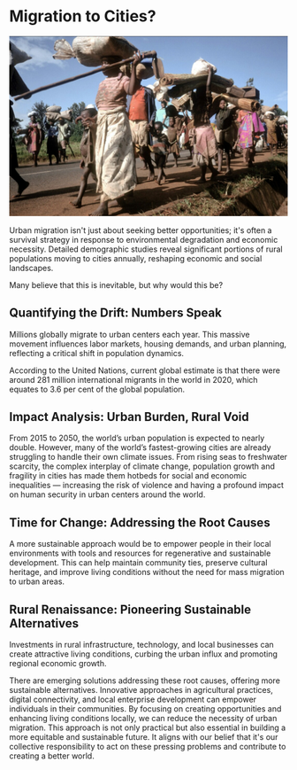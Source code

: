 # Migration to Cities?

![](img/migration.jpeg)

Urban migration isn't just about seeking better opportunities; it's often a survival strategy in response to environmental degradation and economic necessity. Detailed demographic studies reveal significant portions of rural populations moving to cities annually, reshaping economic and social landscapes.

Many believe that this is inevitable, but why would this be?

## Quantifying the Drift: Numbers Speak

Millions globally migrate to urban centers each year. This massive movement influences labor markets, housing demands, and urban planning, reflecting a critical shift in population dynamics.

According to the United Nations, current global estimate is that there were around 281 million international migrants in the world in 2020, which equates to 3.6 per cent of the global population.

## Impact Analysis: Urban Burden, Rural Void

From 2015 to 2050, the world’s urban population is expected to nearly double. However, many of the world’s fastest-growing cities are already struggling to handle their own climate issues. From rising seas to freshwater scarcity, the complex interplay of climate change, population growth and fragility in cities has made them hotbeds for social and economic inequalities — increasing the risk of violence and having a profound impact on human security in urban centers around the world.  

## Time for Change: Addressing the Root Causes

A more sustainable approach would be to empower people in their local environments with tools and resources for regenerative and sustainable development. This can help maintain community ties, preserve cultural heritage, and improve living conditions without the need for mass migration to urban areas.

## Rural Renaissance: Pioneering Sustainable Alternatives

Investments in rural infrastructure, technology, and local businesses can create attractive living conditions, curbing the urban influx and promoting regional economic growth.

There are emerging solutions addressing these root causes, offering more sustainable alternatives. Innovative approaches in agricultural practices, digital connectivity, and local enterprise development can empower individuals in their communities. By focusing on creating opportunities and enhancing living conditions locally, we can reduce the necessity of urban migration. This approach is not only practical but also essential in building a more equitable and sustainable future. It aligns with our belief that it's our collective responsibility to act on these pressing problems and contribute to creating a better world.





